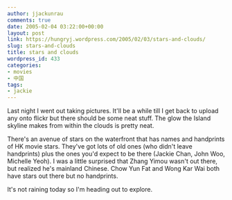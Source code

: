 ```yaml
---
author: jjackunrau
comments: true
date: 2005-02-04 03:22:00+00:00
layout: post
link: https://hungryj.wordpress.com/2005/02/03/stars-and-clouds/
slug: stars-and-clouds
title: stars and clouds
wordpress_id: 433
categories:
- movies
- 中国
tags:
- jackie
---
```


Last night I went out taking pictures.  It'll be a while till I get back to upload any onto flickr but there should be some neat stuff.  The glow the Island skyline makes from within the clouds is pretty neat.
  

  
There's an avenue of stars on the waterfront that has names and handprints of HK movie stars.  They've got lots of old ones (who didn't leave handprints) plus the ones you'd expect to be there (Jackie Chan, John Woo, Michelle Yeoh).  I was a little surprised that Zhang Yimou wasn't out there, but realized he's mainland Chinese.  Chow Yun Fat and Wong Kar Wai both have stars out there but no handprints.
  

  
It's not raining today so I'm heading out to explore.
